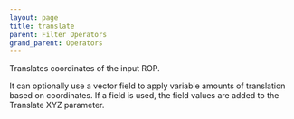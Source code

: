 ```yaml
---
layout: page
title: translate
parent: Filter Operators
grand_parent: Operators
---
```


Translates coordinates of the input ROP.

It can optionally use a vector field to apply variable amounts of translation based on coordinates.
If a field is used, the field values are added to the Translate XYZ parameter.
